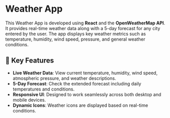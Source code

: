 # Weather App

This Weather App is developed using **React** and the **OpenWeatherMap API**. It provides real-time weather data along with a 5-day forecast for any city entered by the user. The app displays key weather metrics such as temperature, humidity, wind speed, pressure, and general weather conditions.

## 🌟 Key Features

* **Live Weather Data**: View current temperature, humidity, wind speed, atmospheric pressure, and weather descriptions.
* **5-Day Forecast**: Check the extended forecast including daily temperatures and conditions.
* **Responsive UI**: Designed to work seamlessly across both desktop and mobile devices.
* **Dynamic Icons**: Weather icons are displayed based on real-time conditions.
